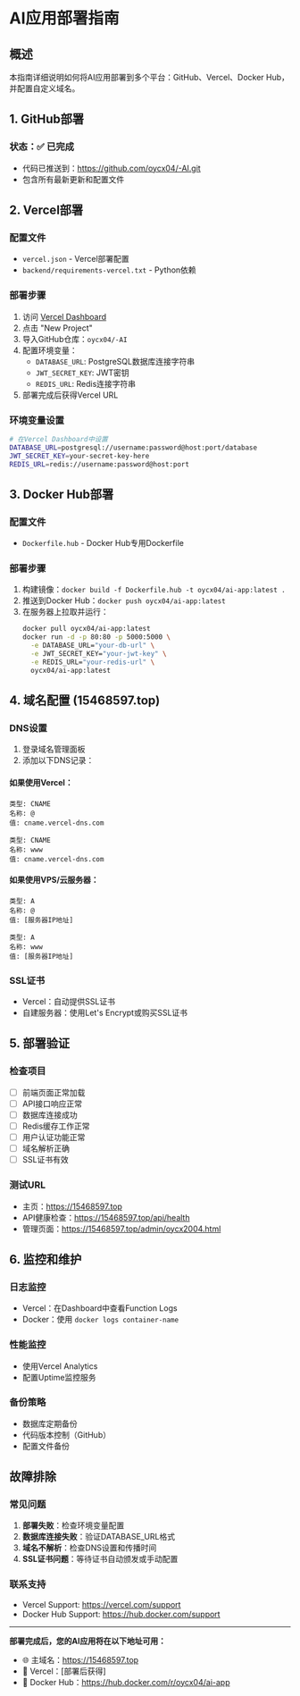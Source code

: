 # AI应用部署指南

## 概述
本指南详细说明如何将AI应用部署到多个平台：GitHub、Vercel、Docker Hub，并配置自定义域名。

## 1. GitHub部署

### 状态：✅ 已完成
- 代码已推送到：https://github.com/oycx04/-AI.git
- 包含所有最新更新和配置文件

## 2. Vercel部署

### 配置文件
- `vercel.json` - Vercel部署配置
- `backend/requirements-vercel.txt` - Python依赖

### 部署步骤
1. 访问 [Vercel Dashboard](https://vercel.com/dashboard)
2. 点击 "New Project"
3. 导入GitHub仓库：`oycx04/-AI`
4. 配置环境变量：
   - `DATABASE_URL`: PostgreSQL数据库连接字符串
   - `JWT_SECRET_KEY`: JWT密钥
   - `REDIS_URL`: Redis连接字符串
5. 部署完成后获得Vercel URL

### 环境变量设置
```bash
# 在Vercel Dashboard中设置
DATABASE_URL=postgresql://username:password@host:port/database
JWT_SECRET_KEY=your-secret-key-here
REDIS_URL=redis://username:password@host:port
```

## 3. Docker Hub部署

### 配置文件
- `Dockerfile.hub` - Docker Hub专用Dockerfile

### 部署步骤
1. 构建镜像：`docker build -f Dockerfile.hub -t oycx04/ai-app:latest .`
2. 推送到Docker Hub：`docker push oycx04/ai-app:latest`
3. 在服务器上拉取并运行：
   ```bash
   docker pull oycx04/ai-app:latest
   docker run -d -p 80:80 -p 5000:5000 \
     -e DATABASE_URL="your-db-url" \
     -e JWT_SECRET_KEY="your-jwt-key" \
     -e REDIS_URL="your-redis-url" \
     oycx04/ai-app:latest
   ```

## 4. 域名配置 (15468597.top)

### DNS设置
1. 登录域名管理面板
2. 添加以下DNS记录：

#### 如果使用Vercel：
```
类型: CNAME
名称: @
值: cname.vercel-dns.com

类型: CNAME  
名称: www
值: cname.vercel-dns.com
```

#### 如果使用VPS/云服务器：
```
类型: A
名称: @
值: [服务器IP地址]

类型: A
名称: www  
值: [服务器IP地址]
```

### SSL证书
- Vercel：自动提供SSL证书
- 自建服务器：使用Let's Encrypt或购买SSL证书

## 5. 部署验证

### 检查项目
- [ ] 前端页面正常加载
- [ ] API接口响应正常
- [ ] 数据库连接成功
- [ ] Redis缓存工作正常
- [ ] 用户认证功能正常
- [ ] 域名解析正确
- [ ] SSL证书有效

### 测试URL
- 主页：https://15468597.top
- API健康检查：https://15468597.top/api/health
- 管理页面：https://15468597.top/admin/oycx2004.html

## 6. 监控和维护

### 日志监控
- Vercel：在Dashboard中查看Function Logs
- Docker：使用 `docker logs container-name`

### 性能监控
- 使用Vercel Analytics
- 配置Uptime监控服务

### 备份策略
- 数据库定期备份
- 代码版本控制（GitHub）
- 配置文件备份

## 故障排除

### 常见问题
1. **部署失败**：检查环境变量配置
2. **数据库连接失败**：验证DATABASE_URL格式
3. **域名不解析**：检查DNS设置和传播时间
4. **SSL证书问题**：等待证书自动颁发或手动配置

### 联系支持
- Vercel Support: https://vercel.com/support
- Docker Hub Support: https://hub.docker.com/support

---

**部署完成后，您的AI应用将在以下地址可用：**
- 🌐 主域名：https://15468597.top
- 🚀 Vercel：[部署后获得]
- 🐳 Docker Hub：https://hub.docker.com/r/oycx04/ai-app
